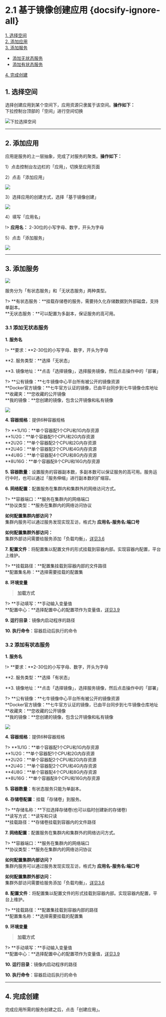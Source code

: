 # 2.1 基于镜像创建应用 {docsify-ignore-all}

[1. 选择空间](#jump1)    
[2. 添加应用](#jump2)    
[3. 添加服务](#jump3) 
   
- [添加无状态服务](#jump31)    
- [添加有状态服务](#jump32)

[4. 完成创建](#jump4)

## <span id="jump1">1. 选择空间</span>

选择创建应用到某个空间下，应用资源只隶属于该空间。**操作如下：**    
下拉控制台顶部的「空间」进行空间切换    

![下拉选择空间](_figures/quick-start/create-app-namespace.png)

***
## <span id="jump2">2. 添加应用</span>
应用是服务的上一层抽象，完成了对服务的聚类。**操作如下：**

1）点击控制台左边栏的「应用」，切换至应用页面    
 
2）点击「添加应用」    

![](_figures/quick-start/create-app-1.png)

3）选择应用的创建方式，选择「基于镜像创建」    

![](_figures/quick-start/create-app-3.png)

4）填写「应用名」    
 
!> **应用名：** 2-30位的小写字母、数字，开头为字母

5）点击「添加服务」 

![](_figures/quick-start/create-app-4.png)  

***
## <span id="jump3">3. 添加服务</span>

![](_figures/quick-start/create-app-5.png) 

服务分为「有状态服务」和「无状态服务」两种类型。

?> **有状态服务：**挂载存储卷的服务，需要持久化存储数据到外部磁盘，支持单副本。    
   **无状态服务：**可以配置为多副本，保证服务的高可用。

### <span id="jump31">3.1 添加无状态服务</span>

**1. 服务名**

!> **要求：**2-30位的小写字母、数字，开头为字母

**2. 服务类型：**选择「无状态」

**3. 镜像地址：**点击「选择镜像」，选择服务镜像，然后点击操作中的「部署」

?> **公有镜像：**七牛镜像中心平台所有被公开的镜像资源    
   **Docker官方镜像：**七牛官方认证的镜像，已由平台同步到七牛镜像仓库地址    
   **收藏夹：**您收藏的公开镜像    
   **我的镜像：**您创建的镜像，包含公开镜像和私有镜像   

![](_figures/quick-start/create-app-6.png) 

**4. 容器规格**：提供6种容器规格

?> **1U1G：**单个容器配1个CPU和1G内存资源  
   **1U2G：**单个容器配1个CPU和2G内存资源  
   **2U2G：**单个容器配2个CPU和2G内存资源  
   **2U4G：**单个容器配2个CPU和4G内存资源    
   **4U8G：**单个容器配4个CPU和8G内存资源    
   **8U16G：**单个容器配8个CPU和16G内存资源      

**5. 容器数量**：设置服务的容器副本数，多副本数可以保证服务的高可用。服务运行中时，也可以通过「服务伸缩」进行副本数的扩缩容。

**6. 网络配置**：配置服务在集群内和集群外的网络访问方式。

?> **容器端口：**服务在集群内的网络端口    
   **协议类型：**服务在集群内的网络访问协议

**如何配置集群内部访问？**    
集群内服务可以通过服务发现实现互访，格式为 **应用名-服务名:端口号**

**如何配置集群外部访问：**    
集群外部访问需要给服务添加「负载均衡」，[详见3.6](user-guide/loadbalance.md)

**7. 配置文件**：将配置集以配置文件的形式挂载到容器内部。实现容器内配置，平台上维护。

?> **挂载路径：**配置集挂载到容器内部的文件路径    
   **配置集名称：**选择需要挂载的配置集
      
**8. 环境变量**

> **加载方式**

?> **手动填写：**手动输入变量值  
   **配置中心：**选择配置中心的配置项作为变量值，[详见3.9](user-guide/configmap.md)

**9. 运行目录**：镜像内启动程序的路径

**10. 执行命令**：容器启动后执行的命令

### <span id="jump32">3.2 添加有状态服务</span>

**1. 服务名**

!> **要求：**2-30位的小写字母、数字，开头为字母

**2. 服务类型：**选择「有状态」

**3. 镜像地址：**点击「选择镜像」，选择服务镜像，然后点击操作中的「部署」

?> **公有镜像：**七牛镜像中心平台所有被公开的镜像资源    
   **Docker官方镜像：**七牛官方认证的镜像，已由平台同步到七牛镜像仓库地址    
   **收藏夹：**您收藏的公开镜像    
   **我的镜像：**您创建的镜像，包含公开镜像和私有镜像   

![](_figures/quick-start/create-app-6.png) 

**4. 容器规格**：提供6种容器规格

?> **1U1G：**单个容器配1个CPU和1G内存资源  
   **1U2G：**单个容器配1个CPU和2G内存资源  
   **2U2G：**单个容器配2个CPU和2G内存资源  
   **2U4G：**单个容器配2个CPU和4G内存资源    
   **4U8G：**单个容器配4个CPU和8G内存资源    
   **8U16G：**单个容器配8个CPU和16G内存资源      

**5. 容器数量**：有状态服务只能为单副本。

**6. 存储卷配置**：挂载「存储卷」到服务。

?> **存储名称：**下拉选择存储卷(也可以临时创建新的存储卷)    
   **读写方式：**读写和只读   
   **挂载路径：**存储卷挂载到容器内的文件路径       

**7. 网络配置**：配置服务在集群内和集群外的网络访问方式。

?> **容器端口：**服务在集群内的网络端口    
   **协议类型：**服务在集群内的网络访问协议

**如何配置集群内部访问？**    
集群内服务可以通过服务发现实现互访，格式为 **应用名-服务名:端口号**

**如何配置集群外部访问：**    
集群外部访问需要给服务添加「负载均衡」，[详见3.6](user-guide/loadbalance.md)

**8. 配置文件**：将配置集以配置文件的形式挂载到容器内部。实现容器内配置，平台上维护。

?> **挂载路径：**配置集挂载到容器内部的路径    
   **配置集名称：**选择需要挂载的配置集
      
**9. 环境变量**

> **加载方式**

?> **手动填写：**手动输入变量值  
   **配置中心：**选择配置中心的配置项作为变量值，[详见3.9](user-guide/configmap.md)

**10. 运行目录**：镜像内启动程序的路径

**10. 执行命令**：容器启动后执行的命令

***
## <span id="jump4">4. 完成创建</span>

完成应用所需的服务创建之后，点击「创建应用」。